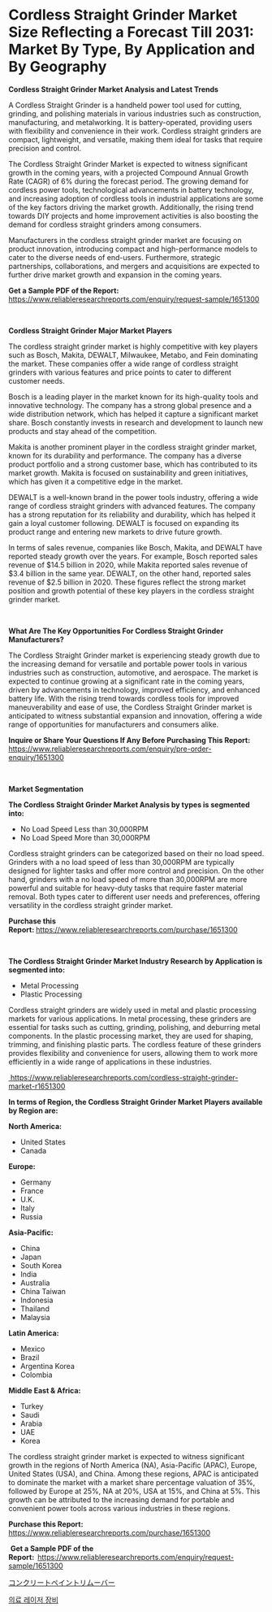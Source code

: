 <p><h1>Cordless Straight Grinder Market Size Reflecting a Forecast Till 2031: Market By Type, By Application and By Geography</h1></p><p><strong>Cordless Straight Grinder Market Analysis and Latest Trends</strong></p>
<p><p>A Cordless Straight Grinder is a handheld power tool used for cutting, grinding, and polishing materials in various industries such as construction, manufacturing, and metalworking. It is battery-operated, providing users with flexibility and convenience in their work. Cordless straight grinders are compact, lightweight, and versatile, making them ideal for tasks that require precision and control.</p><p>The Cordless Straight Grinder Market is expected to witness significant growth in the coming years, with a projected Compound Annual Growth Rate (CAGR) of 6% during the forecast period. The growing demand for cordless power tools, technological advancements in battery technology, and increasing adoption of cordless tools in industrial applications are some of the key factors driving the market growth. Additionally, the rising trend towards DIY projects and home improvement activities is also boosting the demand for cordless straight grinders among consumers.</p><p>Manufacturers in the cordless straight grinder market are focusing on product innovation, introducing compact and high-performance models to cater to the diverse needs of end-users. Furthermore, strategic partnerships, collaborations, and mergers and acquisitions are expected to further drive market growth and expansion in the coming years.</p></p>
<p><strong>Get a Sample PDF of the Report:&nbsp;</strong> <a href="https://www.reliableresearchreports.com/enquiry/request-sample/1651300">https://www.reliableresearchreports.com/enquiry/request-sample/1651300</a></p>
<p>&nbsp;</p>
<p><strong>Cordless Straight Grinder Major Market Players</strong></p>
<p><p>The cordless straight grinder market is highly competitive with key players such as Bosch, Makita, DEWALT, Milwaukee, Metabo, and Fein dominating the market. These companies offer a wide range of cordless straight grinders with various features and price points to cater to different customer needs.</p><p>Bosch is a leading player in the market known for its high-quality tools and innovative technology. The company has a strong global presence and a wide distribution network, which has helped it capture a significant market share. Bosch constantly invests in research and development to launch new products and stay ahead of the competition.</p><p>Makita is another prominent player in the cordless straight grinder market, known for its durability and performance. The company has a diverse product portfolio and a strong customer base, which has contributed to its market growth. Makita is focused on sustainability and green initiatives, which has given it a competitive edge in the market.</p><p>DEWALT is a well-known brand in the power tools industry, offering a wide range of cordless straight grinders with advanced features. The company has a strong reputation for its reliability and durability, which has helped it gain a loyal customer following. DEWALT is focused on expanding its product range and entering new markets to drive future growth.</p><p>In terms of sales revenue, companies like Bosch, Makita, and DEWALT have reported steady growth over the years. For example, Bosch reported sales revenue of $14.5 billion in 2020, while Makita reported sales revenue of $3.4 billion in the same year. DEWALT, on the other hand, reported sales revenue of $2.5 billion in 2020. These figures reflect the strong market position and growth potential of these key players in the cordless straight grinder market.</p></p>
<p>&nbsp;</p>
<p><strong>What Are The Key Opportunities For Cordless Straight Grinder Manufacturers?</strong></p>
<p><p>The Cordless Straight Grinder market is experiencing steady growth due to the increasing demand for versatile and portable power tools in various industries such as construction, automotive, and aerospace. The market is expected to continue growing at a significant rate in the coming years, driven by advancements in technology, improved efficiency, and enhanced battery life. With the rising trend towards cordless tools for improved maneuverability and ease of use, the Cordless Straight Grinder market is anticipated to witness substantial expansion and innovation, offering a wide range of opportunities for manufacturers and consumers alike.</p></p>
<p><strong>Inquire or Share Your Questions If Any Before Purchasing This Report:</strong> <a href="https://www.reliableresearchreports.com/enquiry/pre-order-enquiry/1651300">https://www.reliableresearchreports.com/enquiry/pre-order-enquiry/1651300</a></p>
<p>&nbsp;</p>
<p><strong>Market Segmentation</strong></p>
<p><strong>The Cordless Straight Grinder Market Analysis by types is segmented into:</strong></p>
<p><ul><li>No Load Speed Less than 30,000RPM</li><li>No Load Speed More than 30,000RPM</li></ul></p>
<p><p>Cordless straight grinders can be categorized based on their no load speed. Grinders with a no load speed of less than 30,000RPM are typically designed for lighter tasks and offer more control and precision. On the other hand, grinders with a no load speed of more than 30,000RPM are more powerful and suitable for heavy-duty tasks that require faster material removal. Both types cater to different user needs and preferences, offering versatility in the cordless straight grinder market.</p></p>
<p><strong>Purchase this Report:&nbsp;</strong><a href="https://www.reliableresearchreports.com/purchase/1651300">https://www.reliableresearchreports.com/purchase/1651300</a></p>
<p>&nbsp;</p>
<p><strong>The Cordless Straight Grinder Market Industry Research by Application is segmented into:</strong></p>
<p><ul><li>Metal Processing</li><li>Plastic Processing</li></ul></p>
<p><p>Cordless straight grinders are widely used in metal and plastic processing markets for various applications. In metal processing, these grinders are essential for tasks such as cutting, grinding, polishing, and deburring metal components. In the plastic processing market, they are used for shaping, trimming, and finishing plastic parts. The cordless feature of these grinders provides flexibility and convenience for users, allowing them to work more efficiently in a wide range of applications in these industries.</p></p>
<p><a href="https://www.reliableresearchreports.com/cordless-straight-grinder-market-r1651300">&nbsp;https://www.reliableresearchreports.com/cordless-straight-grinder-market-r1651300</a></p>
<p><strong>In terms of Region, the Cordless Straight Grinder Market Players available by Region are:</strong></p>
<p>
    <p> <strong> North America: </strong>
        <ul>
            <li>United States</li>
            <li>Canada</li>
        </ul>
        </p> 
    <p> <strong> Europe: </strong>
        <ul>
            <li>Germany</li>
            <li>France</li>
            <li>U.K.</li>
            <li>Italy</li>
            <li>Russia</li>
        </ul>
        </p> 
    <p> <strong> Asia-Pacific: </strong>
        <ul>
            <li>China</li>
            <li>Japan</li>
            <li>South Korea</li>
            <li>India</li>
            <li>Australia</li>
            <li>China Taiwan</li>
            <li>Indonesia</li>
            <li>Thailand</li>
            <li>Malaysia</li>
        </ul>
        </p> 
    <p> <strong> Latin America: </strong>
        <ul>
            <li>Mexico</li>
            <li>Brazil</li>
            <li>Argentina Korea</li>
            <li>Colombia</li>
        </ul>
        </p> 
    <p> <strong> Middle East & Africa: </strong>
        <ul>
            <li>Turkey</li>
            <li>Saudi</li>
            <li>Arabia</li>
            <li>UAE</li>
            <li>Korea</li>
        </ul>
    </p>
    </p>
<p><p>The cordless straight grinder market is expected to witness significant growth in the regions of North America (NA), Asia-Pacific (APAC), Europe, United States (USA), and China. Among these regions, APAC is anticipated to dominate the market with a market share percentage valuation of 35%, followed by Europe at 25%, NA at 20%, USA at 15%, and China at 5%. This growth can be attributed to the increasing demand for portable and convenient power tools across various industries in these regions.</p></p>
<p><strong>Purchase this Report: </strong><a href="https://www.reliableresearchreports.com/purchase/1651300">https://www.reliableresearchreports.com/purchase/1651300</a></p>
<p>&nbsp;<strong>Get a Sample PDF of the Report:&nbsp;&nbsp;</strong><a href="https://www.reliableresearchreports.com/enquiry/request-sample/1651300">https://www.reliableresearchreports.com/enquiry/request-sample/1651300</a></p>
<p><strong></strong></p>
<p><p><a href="https://medium.com/@alexsania91/%E3%82%B3%E3%83%B3%E3%82%AF%E3%83%AA%E3%83%BC%E3%83%88%E3%83%9A%E3%82%A4%E3%83%B3%E3%83%88%E9%99%A4%E5%8E%BB%E5%89%A4%E5%B8%82%E5%A0%B4%E3%81%AF-%E5%B8%82%E5%A0%B4%E3%82%B7%E3%82%A7%E3%82%A2-%E3%82%B5%E3%82%A4%E3%82%BA-2031%E5%B9%B4%E3%81%BE%E3%81%A7%E3%81%AE%E4%BA%88%E6%B8%AC%E3%81%AB%E7%84%A6%E7%82%B9%E3%82%92%E5%BD%93%E3%81%A6%E3%81%A6%E3%81%84%E3%81%BE%E3%81%99-973450a3bc5d">コンクリートペイントリムーバー</a></p><p><a href="https://github.com/hzumrdvas204296/Market-Research-Report-List-1/blob/main/555455525442.md">의료 레이저 장비</a></p></p>